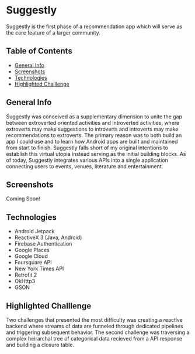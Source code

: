 # Suggestly
Suggestly is the first phase of a recommendation app which will serve as the core feature of a larger community.

## Table of Contents
* [General Info](#general-info)
* [Screenshots](#screenshots)
* [Technologies](#technologies)
* [Highlighted Challlenge](#highlighted-challlenge)

## General Info
Suggestly was conceived as a supplementary dimension to unite the gap between extroverted oriented activities and introverted activities, where extroverts may make suggestions to introverts and introverts may make recommendations to extroverts. The primary reason was to both build an app I could use and to learn how Android apps are built and maintained from start to finish. Suggestly falls short of my original intentions to establish this virtual utopia instead serving as the initial building blocks. As of today, Suggestly integrates various APIs into a single application connecting users to events, venues, literature and entertainment.

## Screenshots
Coming Soon!

## Technologies
* Android Jetpack
* ReactiveX 3 (Java, Android)
* Firebase Authentication
* Google Places
* Google Cloud
* Foursquare API
* New York Times API
* Retrofit 2
* OkHttp3
* GSON


## Highlighted Challlenge
Two challenges that presented the most difficulty was creating a reactive backend where streams of data are funneled through dedicated pipelines and triggering subsequent behavior. The second challenge was traversing a complex heirarchal tree of categorical data recieved from a API response and building a closure table.
